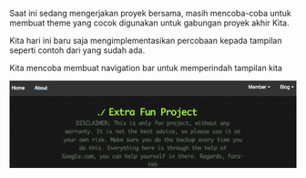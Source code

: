 Saat ini sedang mengerjakan proyek bersama, masih mencoba-coba untuk membuat theme yang cocok digunakan untuk gabungan proyek akhir Kita.

Kita hari ini baru saja mengimplementasikan percobaan kepada tampilan seperti contoh dari yang sudah ada.

Kita mencoba membuat navigation bar untuk memperindah tampilan kita

![images](https://raw.githubusercontent.com/farz-hkh/extra182/master/assets/images/nav.png)
